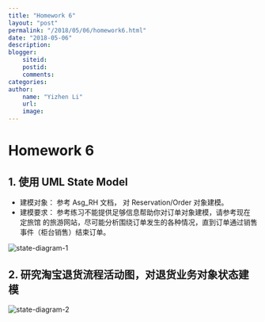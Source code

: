 ```yaml
---
title: "Homework 6"
layout: "post"
permalink: "/2018/05/06/homework6.html"
date: "2018-05-06"
description: 
blogger:
    siteid: 
    postid: 
    comments: 
categories: 
author: 
    name: "Yizhen Li"
    url: 
    image: 
---
```


# Homework 6

## 1. 使用 UML State Model

- 建模对象： 参考 Asg_RH 文档， 对 Reservation/Order 对象建模。
- 建模要求： 参考练习不能提供足够信息帮助你对订单对象建模，请参考现在 定旅馆 的旅游网站，尽可能分析围绕订单发生的各种情况，直到订单通过销售事件（柜台销售）结束订单。

![state-diagram-1](https://alexandrali3.github.io/MyImage/github_page/homework6/state-diagram-1.png)

## 2. 研究淘宝退货流程活动图，对退货业务对象状态建模

![state-diagram-2](https://alexandrali3.github.io/MyImage/github_page/homework6/state-diagram-2.png)
